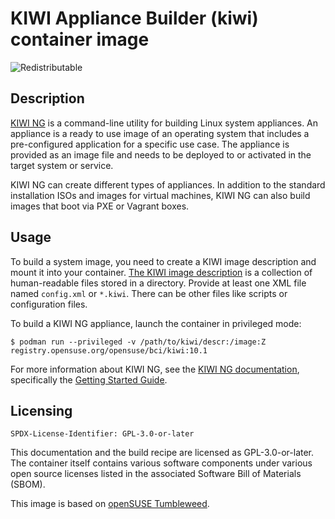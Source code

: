 # KIWI Appliance Builder (kiwi) container image

![Redistributable](https://img.shields.io/badge/Redistributable-Yes-green)

## Description

[KIWI NG](https://osinside.github.io/kiwi/) is a command-line utility for
building Linux system appliances. An appliance is a ready to use image of an
operating system that includes a pre-configured application for a specific
use case. The appliance is provided as an image file and needs to be deployed
to or activated in the target system or service.

KIWI NG can create different types of appliances. In addition to the standard
installation ISOs and images for virtual machines, KIWI NG can also build
images that boot via PXE or Vagrant boxes.

## Usage

To build a system image, you need to create a KIWI image description and
mount it into your container.
[The KIWI image description](https://osinside.github.io/kiwi/image_description.html)
is a collection of human-readable files stored in a directory. Provide at
least one XML file named `config.xml` or `*.kiwi`. There can be other files
like scripts or configuration files.

To build a KIWI NG appliance, launch the container in privileged mode:

```ShellSession
$ podman run --privileged -v /path/to/kiwi/descr:/image:Z registry.opensuse.org/opensuse/bci/kiwi:10.1
```

For more information about KIWI NG, see the [KIWI NG documentation](https://osinside.github.io/kiwi/),
specifically the [Getting Started Guide](https://osinside.github.io/kiwi/quickstart.html).


## Licensing

`SPDX-License-Identifier: GPL-3.0-or-later`

This documentation and the build recipe are licensed as GPL-3.0-or-later.
The container itself contains various software components under various open source licenses listed in the associated
Software Bill of Materials (SBOM).

This image is based on [openSUSE Tumbleweed](https://get.opensuse.org/tumbleweed/).
